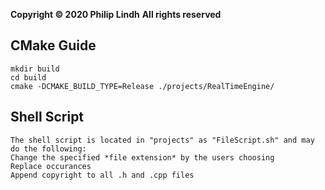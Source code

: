 **Copyright © 2020  Philip Lindh** 
**All rights reserved**

## CMake Guide
```
mkdir build
cd build
cmake -DCMAKE_BUILD_TYPE=Release ./projects/RealTimeEngine/
```

## Shell Script 
```
The shell script is located in "projects" as "FileScript.sh" and may do the following:
Change the specified *file extension* by the users choosing
Replace occurances
Append copyright to all .h and .cpp files
```